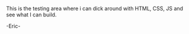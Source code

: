  This is the testing area where i can dick around with HTML, CSS, JS and see what I can build.

 -Eric-